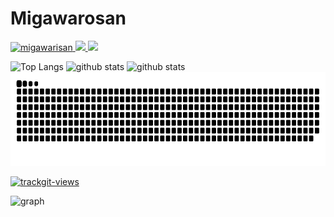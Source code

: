 # Migawarosan
  <p align="left">
    <a href="https://github.com/migawarisan/profile">
      <img src="https://komarev.com/ghpvc/?username=migawarisan" alt="migawarisan" />
    </a>
    <a href="http://twitter.com/migawarisandayo">
      <img height="20" src="https://img.shields.io/twitter/follow/yutkat?label=Twitter&logo=twitter&style=flat" />
    </a>
    <a href="https://github.com/migawarisan">
      <img height="20" src="https://img.shields.io/github/followers/migawarisan?label=follow&logo=github&style=flat" />
    </a>
  </p>
  <p align="left">
    <img alt="Top Langs" height="150px" src="https://github-readme-stats.vercel.app/api/top-langs/?username=migawarisan&layout=compact&count_private=true&show_icons=true&theme=tokyonight" />
    <img alt="github stats" height="150px" src="https://github-readme-stats.vercel.app/api?username=migawarisan&count_private=true&show_icons=true&show_icons=true&theme=tokyonight" />
    <img alt="github stats" height="150px" src="https://github-readme-streak-stats.herokuapp.com/?user=migawarisan&theme=tokyonight"/>
    <img alt="github contribution" height="150px" src="./github-user-contribution.svg"/>
  </p>
  <a href="https://trackgit.com">
    <img src="https://us-central1-trackgit-analytics.cloudfunctions.net/token/ping/lnyppxn7aza2yufeivhl" alt="trackgit-views" />
  </a>
  <P>
  <img src="http://github-profile-summary-cards.vercel.app/api/cards/profile-details?username=migawarisan&theme=blue_green" alt="graph"/>
  </p>
